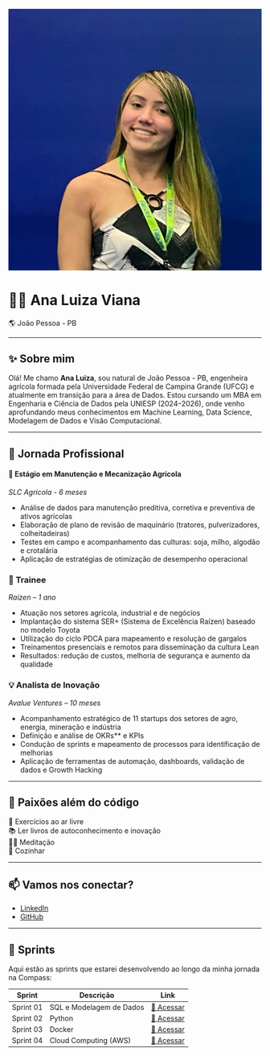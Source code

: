 

![👩‍💻 Luiza](./luiza.png)

# 👩‍💻 Ana Luiza Viana 
🌎 João Pessoa - PB 

---

## ✨ Sobre mim

Olá! Me chamo **Ana Luiza**, sou natural de João Pessoa - PB, engenheira agrícola formada pela Universidade Federal de Campina Grande (UFCG) e atualmente em transição para a área de Dados. Estou cursando um MBA em Engenharia e Ciência de Dados pela UNIESP (2024–2026), onde venho aprofundando meus conhecimentos em Machine Learning, Data Science, Modelagem de Dados e Visão Computacional.

---

## 🚀 Jornada Profissional

#### 🌱 Estágio em Manutenção e Mecanização Agrícola  
*SLC Agrícola - 6 meses*  
- Análise de dados para manutenção preditiva, corretiva e preventiva de ativos agrícolas  
- Elaboração de plano de revisão de maquinário (tratores, pulverizadores, colheitadeiras)  
- Testes em campo e acompanhamento das culturas: soja, milho, algodão e crotalária  
- Aplicação de estratégias de otimização de desempenho operacional  

### 🔁 Trainee   
*Raízen – 1 ano*  
- Atuação nos setores agrícola, industrial e de negócios  
- Implantação do sistema SER+ (Sistema de Excelência Raízen) baseado no modelo Toyota  
- Utilização do ciclo PDCA para mapeamento e resolução de gargalos  
- Treinamentos presenciais e remotos para disseminação da cultura Lean  
- Resultados: redução de custos, melhoria de segurança e aumento da qualidade

### 💡 Analista de Inovação  
*Avalue Ventures – 10 meses* 
- Acompanhamento estratégico de 11 startups dos setores de agro, energia, mineração e indústria  
- Definição e análise de OKRs** e KPIs
- Condução de sprints e mapeamento de processos para identificação de melhorias  
- Aplicação de ferramentas de automação, dashboards, validação de dados e Growth Hacking

---

## 💚 Paixões além do código
  
🌳 Exercícios ao ar livre  
📚 Ler livros de autoconhecimento e inovação  
🧘‍♀️ Meditação  
🍳 Cozinhar 

---

## 📫 Vamos nos conectar?

- [LinkedIn](https://www.linkedin.com/in/ana-luiza-viana-santos/)  
- [GitHub](https://github.com/luizaviiana)  

---

## 📁 Sprints

Aqui estão as sprints que estarei desenvolvendo ao longo da minha jornada na Compass:

| Sprint | Descrição | Link |
|--------|-----------|------|
| Sprint 01 | SQL e Modelagem de Dados  | [🔗 Acessar](./Sprint_1/README.md) |
| Sprint 02 | Python  | [🔗 Acessar](./Sprint_2/README.md) |
| Sprint 03 | Docker  | [🔗 Acessar](./Sprint_3/README.md) |
| Sprint 04 | Cloud Computing (AWS) | [🔗 Acessar](./Sprint_4/README.md) |